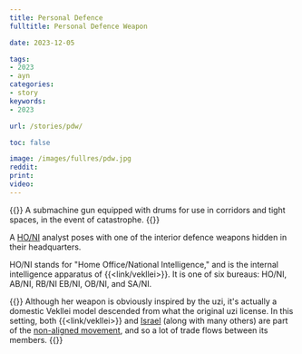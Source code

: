 ```yaml
---
title: Personal Defence
fulltitle: Personal Defence Weapon

date: 2023-12-05

tags:
- 2023
- ayn
categories:
- story
keywords:
- 2023

url: /stories/pdw/

toc: false

image: /images/fullres/pdw.jpg
reddit:
print:
video:
---
```

{{<hint caption>}}
A submachine gun equipped with drums for use in corridors and tight spaces, in the event of catastrophe.
{{</hint>}}

A [HO/NI](/opsec/) analyst poses with one of the interior defence weapons hidden in their headquarters.

HO/NI stands for "Home Office/National Intelligence," and is the internal intelligence apparatus of {{<link/vekllei>}}. It is one of six bureaus: HO/NI, AB/NI, RB/NI EB/NI, OB/NI, and SA/NI.

{{<hint>}}
Although her weapon is obviously inspired by the uzi, it's actually a domestic Vekllei model descended from what the original uzi license. In this setting, both {{<link/vekllei>}} and [<span class="fi fi-il"></span> Israel](/israel/) (along with many others) are part of the [non-aligned movement](/free-nations/), and so a lot of trade flows between its members.
{{</hint>}}